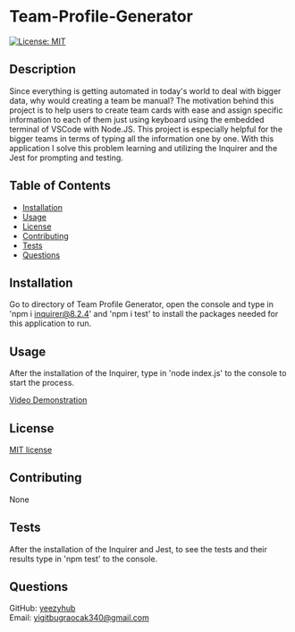 # Team-Profile-Generator

  [![License: MIT](https://img.shields.io/badge/License-MIT-yellow.svg)](https://opensource.org/licenses/MIT)

## Description

  Since everything is getting automated in today's world to deal with bigger data, why would creating a team be manual? The motivation behind this project is to help users to create team cards with ease and assign specific information to each of them just using keyboard using the embedded terminal of VSCode with Node.JS. This project is especially helpful for the bigger teams in terms of typing all the information one by one. With this application I solve this problem learning and utilizing the Inquirer and the Jest for prompting and testing.

## Table of Contents

* [Installation](#installation)
* [Usage](#usage)
* [License](#license)
* [Contributing](#contributing)
* [Tests](#tests)
* [Questions](#questions)

## Installation

  Go to directory of Team Profile Generator, open the console and type in 'npm i inquirer@8.2.4' and 'npm i test' to install the packages needed for this application to run.

## Usage

  After the installation of the Inquirer, type in 'node index.js' to the console to start the process.

  [Video Demonstration](https://youtu.be/9CF5VpFRnNg)

## License

  [MIT license](https://opensource.org/licenses/MIT)

## Contributing

  None

## Tests

  After the installation of the Inquirer and Jest, to see the tests and their results type in 'npm test' to the console.

## Questions

  GitHub: [yeezyhub](https://github.com/yeezyhub) <br>
  Email: yigitbugraocak340@gmail.com
